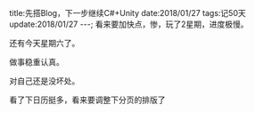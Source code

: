 title:先搭Blog，下一步继续C#+Unity
date:2018/01/27
tags:记50天
update:2018/01/27
---;
看来要加快点，惨，玩了2星期，进度极慢。

还有今天星期六了。

做事稳重认真。

对自己还是没坏处。

看了下日历挺多，看来要调整下分页的排版了
